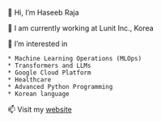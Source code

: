 👋 Hi, I’m Haseeb Raja

🔭 I am currently working at Lunit Inc., Korea

🌱 I’m interested in

    * Machine Learning Operations (MLOps)
    * Transformers and LLMs
    * Google Cloud Platform
    * Healthcare
    * Advanced Python Programming
    * Korean language



📫 Visit my [website](http://pytholic-homepage.vercel.app/)

<!---
rajahaseeb147/rajahaseeb147 is a ✨ special ✨ repository because its `README.md` (this file) appears on your GitHub profile.
You can click the Preview link to take a look at your changes.
--->
